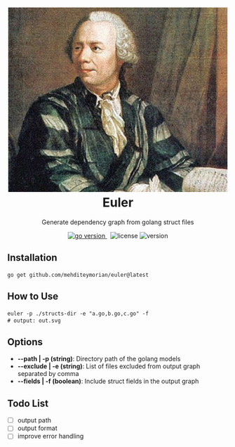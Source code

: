 <h1 align="center">
<img alt="Koi logo" src="asset/euler.jpeg" width="500px"/><br/>
Euler
</h1>
<p align="center">Generate dependency graph from golang struct files</p>

<p align="center">
<a href="https://pkg.go.dev/github.com/mehditeymorian/euler/v1?tab=doc"target="_blank">
    <img src="https://img.shields.io/badge/Go-1.19+-00ADD8?style=for-the-badge&logo=go" alt="go version" />
</a>&nbsp;
<img src="https://img.shields.io/badge/license-apache_2.0-red?style=for-the-badge&logo=none" alt="license" />

<img src="https://img.shields.io/badge/Version-1.0.0-informational?style=for-the-badge&logo=none" alt="version" />
</p>

## Installation
```shell
go get github.com/mehditeymorian/euler@latest
```

## How to Use
```shell
euler -p ./structs-dir -e "a.go,b.go,c.go" -f
# output: out.svg
```

## Options
- **--path | -p (string)**: Directory path of the golang models
- **--exclude | -e (string)**: List of files excluded from output graph separated by comma
- **--fields | -f (boolean)**: Include struct fields in the output graph


## Todo List
- [ ] output path
- [ ] output format
- [ ] improve error handling